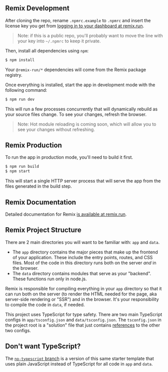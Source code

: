 ## Remix Development

After cloning the repo, rename `.npmrc.example` to `.npmrc` and insert the
license key you get from [logging in to your dashboard at
remix.run](https://remix.run).

> Note: if this is a public repo, you'll probably want to move the line with
> your key into `~/.npmrc` to keep it private.

Then, install all dependencies using `npm`:

```sh
$ npm install
```

Your `@remix-run/*` dependencies will come from the Remix package registry.

Once everything is installed, start the app in development mode with the
following command:

```sh
$ npm run dev
```

This will run a few processes concurrently that will dynamically rebuild as your
source files change. To see your changes, refresh the browser.

> Note: Hot module reloading is coming soon, which will allow you to see your
> changes without refreshing.

## Remix Production

To run the app in production mode, you'll need to build it first.

```sh
$ npm run build
$ npm start
```

This will start a single HTTP server process that will serve the app from the
files generated in the build step.

## Remix Documentation

Detailed documentation for Remix [is available at
remix.run](https://remix.run/dashboard/docs).

## Remix Project Structure

There are 2 main directories you will want to be familiar with: `app` and
`data`.

- The `app` directory contains the major pieces that make up the frontend of
  your application. These include the entry points, routes, and CSS files.
  Most of the code in this directory runs both on the server _and_ in the
  browser.
- The `data` directory contains modules that serve as your "backend".
  These functions run only in node.js.

Remix is responsible for compiling everything in your `app` directory so that it
can run both on the server (to render the HTML needed for the page, aka
server-side rendering or "SSR") and in the browser. It's your responsibility to
compile the code in `data`, if needed.

This project uses TypeScript for type safety. There are two main TypeScript
configs in `app/tsconfig.json` and `data/tsconfig.json`. The `tsconfig.json`
in the project root is a "solution" file that just contains
[references](https://www.typescriptlang.org/docs/handbook/project-references.html)
to the other two configs.

## Don't want TypeScript?

The [`no-typescript`
branch](https://github.com/remix-run/starter-express/tree/no-typescript) is a
version of this same starter template that uses plain JavaScript instead of
TypeScript for all code in `app` and `data`.
